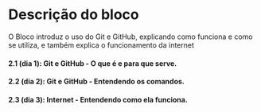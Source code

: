 # Descrição do bloco 
O Bloco introduz o uso do Git e GitHub, explicando como funciona e como se utiliza, e também explica o funcionamento da internet

#### 2.1 (dia 1): Git e GitHub - O que é e para que serve.
#### 2.2 (dia 2): Git e GitHub - Entendendo os comandos.
#### 2.3 (dia 3): Internet - Entendendo como ela funciona.
